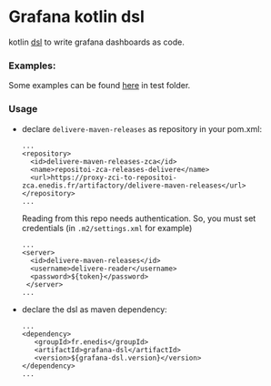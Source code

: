# Grafana kotlin dsl

kotlin [dsl](https://www.jetbrains.com/mps/concepts/domain-specific-languages/) to write grafana dashboards as code.

### Examples:

Some examples can be found [here](./src/test/kotlin/fr/enedis/grafana/dsl) in test folder.

### Usage

- declare `delivere-maven-releases` as repository in your pom.xml:
    ```
  ...
   <repository>
      <id>delivere-maven-releases-zca</id>
      <name>repositoi-zca-releases-delivere</name>
      <url>https://proxy-zci-to-repositoi-zca.enedis.fr/artifactory/delivere-maven-releases</url>
   </repository>
  ...
  ```
  
  Reading from this repo needs authentication. So, you must set credentials (in `.m2/settings.xml` for example)
  ```
  ...
  <server>
    <id>delivere-maven-releases</id>
    <username>delivere-reader</username>
    <password>${token}</password>
   </server>
  ...
  ```

- declare the dsl as maven dependency:
  ```
  ...
  <dependency>
     <groupId>fr.enedis</groupId>
     <artifactId>grafana-dsl</artifactId>
     <version>${grafana-dsl.version}</version>
  </dependency>
  ...
  ```